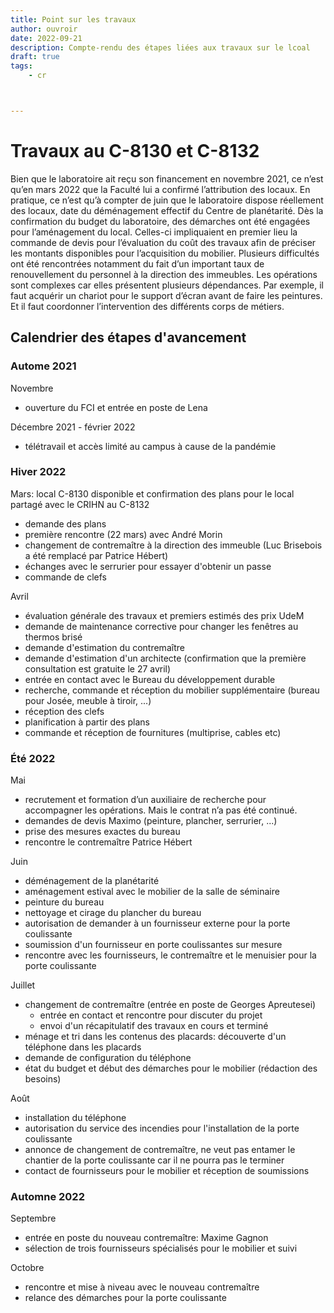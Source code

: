 ```yaml
---
title: Point sur les travaux
author: ouvroir
date: 2022-09-21
description: Compte-rendu des étapes liées aux travaux sur le lcoal
draft: true
tags:
    - cr



---
```


# Travaux au C-8130 et C-8132

Bien que le laboratoire ait reçu son financement en novembre 2021, ce n’est qu’en mars 2022 que la Faculté lui a confirmé l’attribution des locaux. En pratique, ce n’est qu’à compter de juin que le laboratoire dispose réellement des locaux, date du déménagement effectif du Centre de planétarité. Dès la confirmation du budget du laboratoire, des démarches ont été engagées pour l’aménagement du local. Celles-ci impliquaient en premier lieu la commande de devis pour l’évaluation du coût des travaux afin de préciser les montants disponibles pour l’acquisition du mobilier. Plusieurs difficultés ont été rencontrées notamment du fait d’un important taux de renouvellement du personnel à la direction des immeubles. Les opérations sont complexes car elles présentent plusieurs dépendances. Par exemple, il faut acquérir un chariot pour le support d’écran avant de faire les peintures. Et il faut coordonner l’intervention des différents corps de métiers.




## Calendrier des étapes d'avancement

### Autome 2021

Novembre

- ouverture du FCI et entrée en poste de Lena

Décembre 2021 - février 2022

- télétravail et accès limité au campus à cause de la pandémie

###  Hiver 2022

Mars: local C-8130 disponible et confirmation des plans pour le local partagé avec le CRIHN au C-8132

- demande des plans
- première rencontre (22 mars) avec André Morin
- changement de contremaître à la direction des immeuble (Luc Brisebois a été remplacé par Patrice Hébert)
- échanges avec le serrurier pour essayer d'obtenir un passe
- commande de clefs

Avril

- évaluation générale des travaux et premiers estimés des prix UdeM
- demande de maintenance corrective pour changer les fenêtres au thermos brisé
- demande d'estimation du contremaître
- demande d'estimation d'un architecte (confirmation que la première consultation est gratuite le 27 avril)
- entrée en contact avec le Bureau du développement durable
- recherche, commande et réception du mobilier supplémentaire (bureau pour Josée, meuble à tiroir, ...)
- réception des clefs
- planification à partir des plans
- commande et réception de fournitures (multiprise, cables etc)

### Été 2022

Mai

- recrutement et formation d’un auxiliaire de recherche pour accompagner les opérations. Mais le contrat n’a pas été continué.
- demandes de devis Maximo (peinture, plancher, serrurier, ...)
- prise des mesures exactes du bureau
- rencontre le contremaître Patrice Hébert

Juin

- déménagement de la planétarité
- aménagement estival avec le mobilier de la salle de séminaire
- peinture du bureau
- nettoyage et cirage du plancher du bureau
- autorisation de demander à un fournisseur externe pour la porte coulissante
- soumission d'un fournisseur en porte coulissantes sur mesure
- rencontre avec les fournisseurs, le contremaître et le menuisier pour la porte coulissante

Juillet

- changement de contremaître (entrée en poste de Georges Apreutesei)
  - entrée en contact et rencontre pour discuter du projet
  - envoi d'un récapitulatif des travaux en cours et terminé
- ménage et tri dans les contenus des placards: découverte d'un téléphone dans les placards
- demande de configuration du téléphone
- état du budget et début des démarches pour le mobilier (rédaction des besoins)

Août

- installation du téléphone
- autorisation du service des incendies pour l'installation de la porte coulissante
- annonce de changement de contremaître, ne veut pas entamer le chantier de la porte coulissante car il ne pourra pas le terminer
- contact de fournisseurs pour le mobilier et réception de soumissions

### Automne 2022

Septembre

- entrée en poste du nouveau contremaître: Maxime Gagnon
- sélection de trois fournisseurs spécialisés pour le mobilier et suivi

Octobre

- rencontre et mise à niveau avec le nouveau contremaître
- relance des démarches pour la porte coulissante
